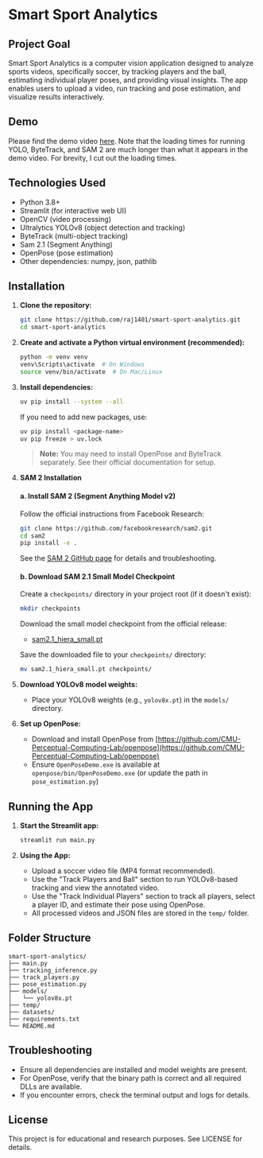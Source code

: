 # Smart Sport Analytics

## Project Goal

Smart Sport Analytics is a computer vision application designed to analyze sports videos, specifically soccer, by tracking players and the ball, estimating individual player poses, and providing visual insights. The app enables users to upload a video, run tracking and pose estimation, and visualize results interactively.

## Demo

Please find the demo video [here](https://youtu.be/xQyL53d1Xtg). Note that the loading times for running YOLO, ByteTrack, and SAM 2 are much longer than what it appears in the demo video. For brevity, I cut out the loading times.

## Technologies Used

- Python 3.8+
- Streamlit (for interactive web UI)
- OpenCV (video processing)
- Ultralytics YOLOv8 (object detection and tracking)
- ByteTrack (multi-object tracking)
- Sam 2.1 (Segment Anything)
- OpenPose (pose estimation)
- Other dependencies: numpy, json, pathlib

## Installation

1. **Clone the repository:**

   ```bash
   git clone https://github.com/raj1401/smart-sport-analytics.git
   cd smart-sport-analytics
   ```

2. **Create and activate a Python virtual environment (recommended):**

   ```bash
   python -m venv venv
   venv\Scripts\activate  # On Windows
   source venv/bin/activate  # On Mac/Linux
   ```

3. **Install dependencies:**

   ```bash
   uv pip install --system --all
   ```

   If you need to add new packages, use:

   ```bash
   uv pip install <package-name>
   uv pip freeze > uv.lock
   ```

   > **Note:** You may need to install OpenPose and ByteTrack separately. See their official documentation for setup.

4. **SAM 2 Installation**

   #### a. Install SAM 2 (Segment Anything Model v2)

   Follow the official instructions from Facebook Research:

   ```bash
   git clone https://github.com/facebookresearch/sam2.git
   cd sam2
   pip install -e .
   ```

   See the [SAM 2 GitHub page](https://github.com/facebookresearch/sam2) for details and troubleshooting.

   #### b. Download SAM 2.1 Small Model Checkpoint

   Create a `checkpoints/` directory in your project root (if it doesn't exist):

   ```bash
   mkdir checkpoints
   ```

   Download the small model checkpoint from the official release:

   - [sam2.1_hiera_small.pt](https://github.com/facebookresearch/sam2/releases/download/v1.0.0/sam2.1_hiera_small.pt)

   Save the downloaded file to your `checkpoints/` directory:

   ```bash
   mv sam2.1_hiera_small.pt checkpoints/
   ```

5. **Download YOLOv8 model weights:**

   - Place your YOLOv8 weights (e.g., `yolov8x.pt`) in the `models/` directory.

6. **Set up OpenPose:**
   - Download and install OpenPose from [https://github.com/CMU-Perceptual-Computing-Lab/openpose](https://github.com/CMU-Perceptual-Computing-Lab/openpose)
   - Ensure `OpenPoseDemo.exe` is available at `openpose/bin/OpenPoseDemo.exe` (or update the path in `pose_estimation.py`)

## Running the App

1. **Start the Streamlit app:**

   ```bash
   streamlit run main.py
   ```

2. **Using the App:**
   - Upload a soccer video file (MP4 format recommended).
   - Use the "Track Players and Ball" section to run YOLOv8-based tracking and view the annotated video.
   - Use the "Track Individual Players" section to track all players, select a player ID, and estimate their pose using OpenPose.
   - All processed videos and JSON files are stored in the `temp/` folder.

## Folder Structure

```
smart-sport-analytics/
├── main.py
├── tracking_inference.py
├── track_players.py
├── pose_estimation.py
├── models/
│   └── yolov8x.pt
├── temp/
├── datasets/
├── requirements.txt
└── README.md
```

## Troubleshooting

- Ensure all dependencies are installed and model weights are present.
- For OpenPose, verify that the binary path is correct and all required DLLs are available.
- If you encounter errors, check the terminal output and logs for details.

## License

This project is for educational and research purposes. See LICENSE for details.
